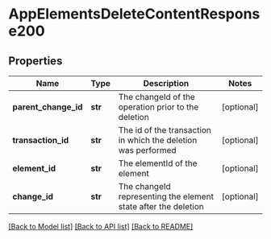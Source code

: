 # AppElementsDeleteContentResponse200

## Properties
Name | Type | Description | Notes
------------ | ------------- | ------------- | -------------
**parent_change_id** | **str** | The changeId of the operation prior to the deletion | [optional] 
**transaction_id** | **str** | The id of the transaction in which the deletion was performed | [optional] 
**element_id** | **str** | The elementId of the element | [optional] 
**change_id** | **str** | The changeId representing the element state after the deletion | [optional] 

[[Back to Model list]](../README.md#documentation-for-models) [[Back to API list]](../README.md#documentation-for-api-endpoints) [[Back to README]](../README.md)


